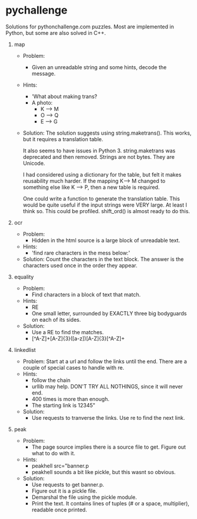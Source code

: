 # pychallenge
Solutions for pythonchallenge.com puzzles.   Most are implemented in Python, but some are also solved in C++.

1. map
    - Problem:
        - Given an unreadable string and some hints, decode the message.
    - Hints:
        - 'What about making trans?
        - A photo:
            + K --> M
            + O --> Q
            + E --> G
    - Solution:
        The solution suggests using string.maketrans().  This works, but it
        requires a translation table.

        It also seems to have issues in Python 3. string.maketrans was deprecated and then removed.  Strings are not bytes. They are Unicode.

        I had considered using a dictionary for the table, but felt it makes reusability much harder. If the mapping K--> M changed to something else like K --> P, then a new table is required.

        One could write a function to generate the translation table.  This would be quite useful if the input strings were VERY large. At least I think so. This could be profiled. shift_ord() is almost ready to do this.

2. ocr
    - Problem:
        - Hidden in the html source is a large block of unreadable text.
    - Hints:
        - 'find rare characters in the mess below:'
    - Solution:
        Count the characters in the text block. The answer is the characters used once in the order they appear.

3. equality
    - Problem:
        - Find characters in a block of text that match.
    - Hints:
        - RE
        - One small letter, surrounded by EXACTLY three big bodyguards on
each of its sides.
    - Solution:
        - Use a RE to find the matches.
        - [^A-Z]+[A-Z]{3}([a-z])[A-Z]{3}[^A-Z]+

4. linkedlist
    - Problem: Start at a url and follow the links until the end. There are a couple of special cases to handle with re.
    - Hints:
        - follow the chain
        - urllib may help. DON'T TRY ALL NOTHINGS, since it will never end.
        - 400 times is more than enough.
        - The starting link is 12345"
    - Solution:
        - Use requests to tranverse the links. Use re to find the next link.

5. peak
    - Problem:
        - The page source implies there is a source file to get. Figure out what to do with it.
    - Hints:
        - peakhell src="banner.p
        - peakhell sounds a bit like pickle, but this wasnt so obvious.
    - Solution:
        - Use requests to get banner.p.
        - Figure out it is a pickle file.
        - Demarshal the file using the pickle module.
        - Print the text.  It contains lines of tuples (# or a space, multiplier), readable once printed.



